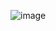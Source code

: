 ![image](https://github.com/burheisenberg/EPO/assets/17611868/3d82e2f6-5c42-4666-816f-18a51b4c911f)
